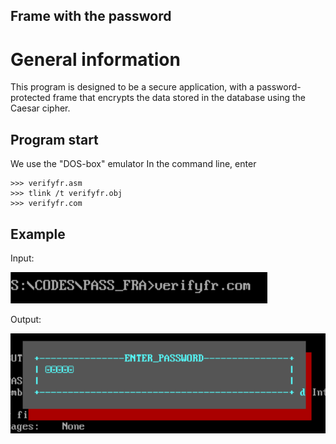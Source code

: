 ## Frame with the password

# General information

This program is designed to be a secure application, with a password-protected frame that encrypts the data stored in the database using the Caesar cipher.

## Program start

We use the "DOS-box" emulator
In the command line, enter
```ASM
>>> verifyfr.asm
>>> tlink /t verifyfr.obj
>>> verifyfr.com
```

## Example

Input:

![f](https://github.com/A-Elbereth-Gilthoniel/images/blob/main/password_input.png)

Output:

![l](https://github.com/A-Elbereth-Gilthoniel/images/blob/main/password_output.png)
